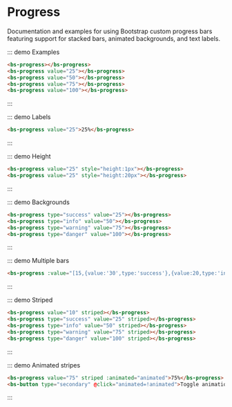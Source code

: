 <script>
export default {
  data () {
    return {
      animated: false
    }
  }
}
</script>
# Progress
Documentation and examples for using Bootstrap custom progress bars featuring support for stacked bars, animated backgrounds, and text labels.

::: demo Examples
```html
<bs-progress></bs-progress>
<bs-progress value="25"></bs-progress>
<bs-progress value="50"></bs-progress>
<bs-progress value="75"></bs-progress>
<bs-progress value="100"></bs-progress>
```
:::

::: demo Labels
```html
<bs-progress value="25">25%</bs-progress>
```
:::

::: demo Height
```html
<bs-progress value="25" style="height:1px"></bs-progress>
<bs-progress value="25" style="height:20px"></bs-progress>
```
:::

::: demo Backgrounds
```html
<bs-progress type="success" value="25"></bs-progress>
<bs-progress type="info" value="50"></bs-progress>
<bs-progress type="warning" value="75"></bs-progress>
<bs-progress type="danger" value="100"></bs-progress>
```
:::

::: demo Multiple bars
```html
<bs-progress :value="[15,{value:'30',type:'success'},{value:20,type:'info'}]"></bs-progress>
```
:::

::: demo Striped
```html
<bs-progress value="10" striped></bs-progress>
<bs-progress type="success" value="25" striped></bs-progress>
<bs-progress type="info" value="50" striped></bs-progress>
<bs-progress type="warning" value="75" striped></bs-progress>
<bs-progress type="danger" value="100" striped></bs-progress>
```
:::

::: demo Animated stripes
```html
<bs-progress value="75" striped :animated="animated">75%</bs-progress>
<bs-button type="secondary" @click="animated=!animated">Toggle animation</bs-button>
```
:::
